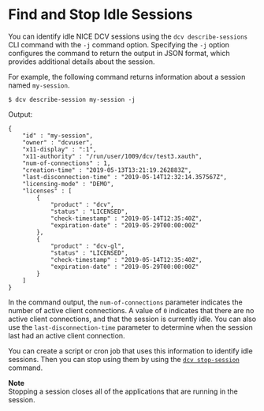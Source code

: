 # Find and Stop Idle Sessions<a name="stop-idle-sessions"></a>

You can identify idle NICE DCV sessions using the `dcv describe-sessions` CLI command with the `-j` command option\. Specifying the `-j` option configures the command to return the output in JSON format, which provides additional details about the session\.

For example, the following command returns information about a session named `my-session`\.

```
$ dcv describe-session my-session -j
```

Output:

```
{
    "id" : "my-session",
    "owner" : "dcvuser",
    "x11-display" : ":1",
    "x11-authority" : "/run/user/1009/dcv/test3.xauth",
    "num-of-connections" : 1,
    "creation-time" : "2019-05-13T13:21:19.262883Z",
    "last-disconnection-time" : "2019-05-14T12:32:14.357567Z",
    "licensing-mode" : "DEMO",
    "licenses" : [
        {
            "product" : "dcv",
            "status" : "LICENSED",
            "check-timestamp" : "2019-05-14T12:35:40Z",
            "expiration-date" : "2019-05-29T00:00:00Z"
        },
        {
            "product" : "dcv-gl",
            "status" : "LICENSED",
            "check-timestamp" : "2019-05-14T12:35:40Z",
            "expiration-date" : "2019-05-29T00:00:00Z"
        }
    ]
}
```

In the command output, the `num-of-connections` parameter indicates the number of active client connections\. A value of `0` indicates that there are no active client connections, and that the session is currently idle\. You can also use the `last-disconnection-time` parameter to determine when the session last had an active client connection\. 

You can create a script or cron job that uses this information to identify idle sessions\. Then you can stop using them by using the [`dcv stop-session`](managing-sessions-lifecycle-stop.md) command\.

**Note**  
Stopping a session closes all of the applications that are running in the session\.